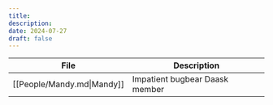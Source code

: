 ```yaml
---
title: 
description: 
date: 2024-07-27
draft: false
---
```

<!-- QueryToSerialize: TABLE description as "Description" FROM "People" WHERE faction = "Daask" -->
<!-- SerializedQuery: TABLE description as "Description" FROM "People" WHERE faction = "Daask" -->

| File                       | Description                    |
| -------------------------- | ------------------------------ |
| [[People/Mandy.md\|Mandy]] | Impatient bugbear Daask member |
<!-- SerializedQuery END -->
